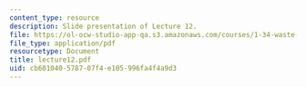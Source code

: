 ```yaml
---
content_type: resource
description: Slide presentation of Lecture 12.
file: https://ol-ocw-studio-app-qa.s3.amazonaws.com/courses/1-34-waste-containment-and-remediation-technology-spring-2004/cb601040578707f4e105996fa4f4a9d3_lecture12.pdf
file_type: application/pdf
resourcetype: Document
title: lecture12.pdf
uid: cb601040-5787-07f4-e105-996fa4f4a9d3
---
```

